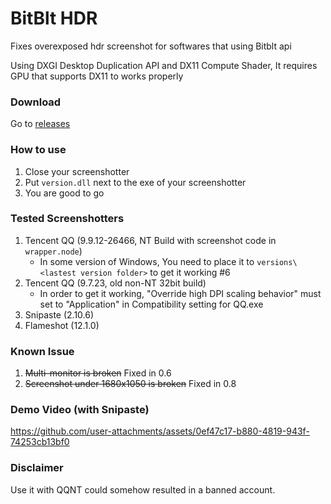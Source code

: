# BitBlt HDR
Fixes overexposed hdr screenshot for softwares that using Bitblt api

Using DXGI Desktop Duplication API and DX11 Compute Shader, It requires GPU that supports DX11 to works properly

### Download
Go to [releases](https://github.com/GEEKiDoS/bitblt-hdr/releases)

### How to use
1. Close your screenshotter
2. Put `version.dll` next to the exe of your screenshotter
3. You are good to go

### Tested Screenshotters
1. Tencent QQ (9.9.12-26466, NT Build with screenshot code in `wrapper.node`)
    - In some version of Windows, You need to place it to `versions\<lastest version folder>` to get it working #6
2. Tencent QQ (9.7.23, old non-NT 32bit build)
    - In order to get it working, "Override high DPI scaling behavior" must set to "Application" in Compatibility setting for QQ.exe
3. Snipaste (2.10.6)
4. Flameshot (12.1.0)

### Known Issue
1. ~~Multi-monitor is broken~~ Fixed in 0.6
2. ~~Screenshot under 1680x1050 is broken~~ Fixed in 0.8

### Demo Video (with Snipaste)
https://github.com/user-attachments/assets/0ef47c17-b880-4819-943f-74253cb13bf0

### Disclaimer
Use it with QQNT could somehow resulted in a banned account.
